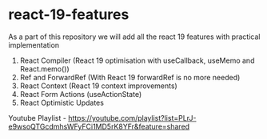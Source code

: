 # react-19-features
As a part of this repository we will add all the react 19 features with practical implementation

1. React Compiler (React 19 optimisation with useCallback, useMemo and React.memo())
2. Ref and ForwardRef (With React 19 forwardRef is no more needed)
3. React Context (React 19 context improvements)
4. React Form Actions (useActionState)
5. React Optimistic Updates

Youtube Playlist - https://youtube.com/playlist?list=PLrJ-e9wsoQTGcdmhsWFyFCi1MD5rK8YFr&feature=shared